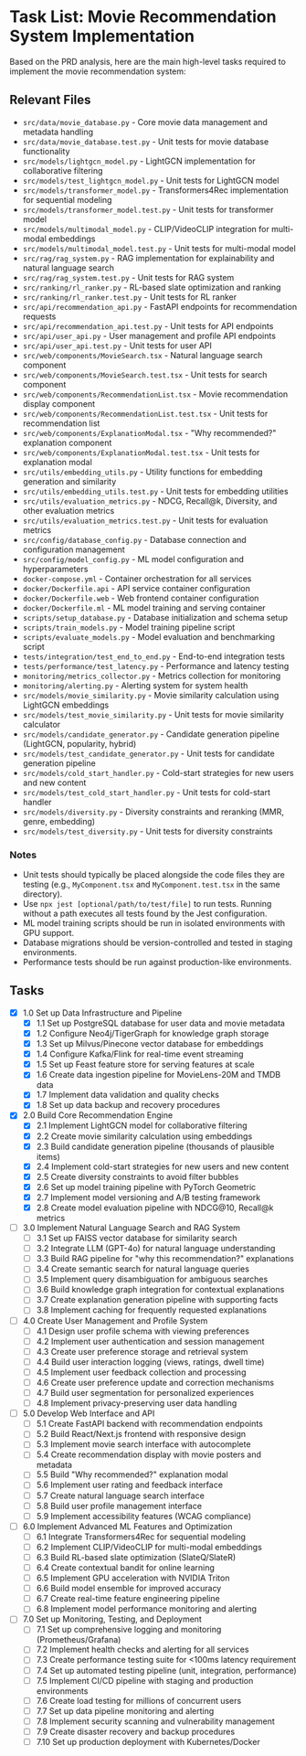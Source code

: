 # Task List: Movie Recommendation System Implementation

Based on the PRD analysis, here are the main high-level tasks required to implement the movie recommendation system:

## Relevant Files

- `src/data/movie_database.py` - Core movie data management and metadata handling
- `src/data/movie_database.test.py` - Unit tests for movie database functionality
- `src/models/lightgcn_model.py` - LightGCN implementation for collaborative filtering
- `src/models/test_lightgcn_model.py` - Unit tests for LightGCN model
- `src/models/transformer_model.py` - Transformers4Rec implementation for sequential modeling
- `src/models/transformer_model.test.py` - Unit tests for transformer model
- `src/models/multimodal_model.py` - CLIP/VideoCLIP integration for multi-modal embeddings
- `src/models/multimodal_model.test.py` - Unit tests for multi-modal model
- `src/rag/rag_system.py` - RAG implementation for explainability and natural language search
- `src/rag/rag_system.test.py` - Unit tests for RAG system
- `src/ranking/rl_ranker.py` - RL-based slate optimization and ranking
- `src/ranking/rl_ranker.test.py` - Unit tests for RL ranker
- `src/api/recommendation_api.py` - FastAPI endpoints for recommendation requests
- `src/api/recommendation_api.test.py` - Unit tests for API endpoints
- `src/api/user_api.py` - User management and profile API endpoints
- `src/api/user_api.test.py` - Unit tests for user API
- `src/web/components/MovieSearch.tsx` - Natural language search component
- `src/web/components/MovieSearch.test.tsx` - Unit tests for search component
- `src/web/components/RecommendationList.tsx` - Movie recommendation display component
- `src/web/components/RecommendationList.test.tsx` - Unit tests for recommendation list
- `src/web/components/ExplanationModal.tsx` - "Why recommended?" explanation component
- `src/web/components/ExplanationModal.test.tsx` - Unit tests for explanation modal
- `src/utils/embedding_utils.py` - Utility functions for embedding generation and similarity
- `src/utils/embedding_utils.test.py` - Unit tests for embedding utilities
- `src/utils/evaluation_metrics.py` - NDCG, Recall@k, Diversity, and other evaluation metrics
- `src/utils/evaluation_metrics.test.py` - Unit tests for evaluation metrics
- `src/config/database_config.py` - Database connection and configuration management
- `src/config/model_config.py` - ML model configuration and hyperparameters
- `docker-compose.yml` - Container orchestration for all services
- `docker/Dockerfile.api` - API service container configuration
- `docker/Dockerfile.web` - Web frontend container configuration
- `docker/Dockerfile.ml` - ML model training and serving container
- `scripts/setup_database.py` - Database initialization and schema setup
- `scripts/train_models.py` - Model training pipeline script
- `scripts/evaluate_models.py` - Model evaluation and benchmarking script
- `tests/integration/test_end_to_end.py` - End-to-end integration tests
- `tests/performance/test_latency.py` - Performance and latency testing
- `monitoring/metrics_collector.py` - Metrics collection for monitoring
- `monitoring/alerting.py` - Alerting system for system health
- `src/models/movie_similarity.py` - Movie similarity calculation using LightGCN embeddings
- `src/models/test_movie_similarity.py` - Unit tests for movie similarity calculator
- `src/models/candidate_generator.py` - Candidate generation pipeline (LightGCN, popularity, hybrid)
- `src/models/test_candidate_generator.py` - Unit tests for candidate generation pipeline
- `src/models/cold_start_handler.py` - Cold-start strategies for new users and new content
- `src/models/test_cold_start_handler.py` - Unit tests for cold-start handler
- `src/models/diversity.py` - Diversity constraints and reranking (MMR, genre, embedding)
- `src/models/test_diversity.py` - Unit tests for diversity constraints

### Notes

- Unit tests should typically be placed alongside the code files they are testing (e.g., `MyComponent.tsx` and `MyComponent.test.tsx` in the same directory).
- Use `npx jest [optional/path/to/test/file]` to run tests. Running without a path executes all tests found by the Jest configuration.
- ML model training scripts should be run in isolated environments with GPU support.
- Database migrations should be version-controlled and tested in staging environments.
- Performance tests should be run against production-like environments.

## Tasks

- [x] 1.0 Set up Data Infrastructure and Pipeline
  - [x] 1.1 Set up PostgreSQL database for user data and movie metadata
  - [x] 1.2 Configure Neo4j/TigerGraph for knowledge graph storage
  - [x] 1.3 Set up Milvus/Pinecone vector database for embeddings
  - [x] 1.4 Configure Kafka/Flink for real-time event streaming
  - [x] 1.5 Set up Feast feature store for serving features at scale
  - [x] 1.6 Create data ingestion pipeline for MovieLens-20M and TMDB data
  - [x] 1.7 Implement data validation and quality checks
  - [x] 1.8 Set up data backup and recovery procedures

- [x] 2.0 Build Core Recommendation Engine
  - [x] 2.1 Implement LightGCN model for collaborative filtering
  - [x] 2.2 Create movie similarity calculation using embeddings
  - [x] 2.3 Build candidate generation pipeline (thousands of plausible items)
  - [x] 2.4 Implement cold-start strategies for new users and new content
  - [x] 2.5 Create diversity constraints to avoid filter bubbles
  - [x] 2.6 Set up model training pipeline with PyTorch Geometric
  - [x] 2.7 Implement model versioning and A/B testing framework
  - [x] 2.8 Create model evaluation pipeline with NDCG@10, Recall@k metrics

- [ ] 3.0 Implement Natural Language Search and RAG System
  - [ ] 3.1 Set up FAISS vector database for similarity search
  - [ ] 3.2 Integrate LLM (GPT-4o) for natural language understanding
  - [ ] 3.3 Build RAG pipeline for "why this recommendation?" explanations
  - [ ] 3.4 Create semantic search for natural language queries
  - [ ] 3.5 Implement query disambiguation for ambiguous searches
  - [ ] 3.6 Build knowledge graph integration for contextual explanations
  - [ ] 3.7 Create explanation generation pipeline with supporting facts
  - [ ] 3.8 Implement caching for frequently requested explanations

- [ ] 4.0 Create User Management and Profile System
  - [ ] 4.1 Design user profile schema with viewing preferences
  - [ ] 4.2 Implement user authentication and session management
  - [ ] 4.3 Create user preference storage and retrieval system
  - [ ] 4.4 Build user interaction logging (views, ratings, dwell time)
  - [ ] 4.5 Implement user feedback collection and processing
  - [ ] 4.6 Create user preference update and correction mechanisms
  - [ ] 4.7 Build user segmentation for personalized experiences
  - [ ] 4.8 Implement privacy-preserving user data handling

- [ ] 5.0 Develop Web Interface and API
  - [ ] 5.1 Create FastAPI backend with recommendation endpoints
  - [ ] 5.2 Build React/Next.js frontend with responsive design
  - [ ] 5.3 Implement movie search interface with autocomplete
  - [ ] 5.4 Create recommendation display with movie posters and metadata
  - [ ] 5.5 Build "Why recommended?" explanation modal
  - [ ] 5.6 Implement user rating and feedback interface
  - [ ] 5.7 Create natural language search interface
  - [ ] 5.8 Build user profile management interface
  - [ ] 5.9 Implement accessibility features (WCAG compliance)

- [ ] 6.0 Implement Advanced ML Features and Optimization
  - [ ] 6.1 Integrate Transformers4Rec for sequential modeling
  - [ ] 6.2 Implement CLIP/VideoCLIP for multi-modal embeddings
  - [ ] 6.3 Build RL-based slate optimization (SlateQ/SlateR)
  - [ ] 6.4 Create contextual bandit for online learning
  - [ ] 6.5 Implement GPU acceleration with NVIDIA Triton
  - [ ] 6.6 Build model ensemble for improved accuracy
  - [ ] 6.7 Create real-time feature engineering pipeline
  - [ ] 6.8 Implement model performance monitoring and alerting

- [ ] 7.0 Set up Monitoring, Testing, and Deployment
  - [ ] 7.1 Set up comprehensive logging and monitoring (Prometheus/Grafana)
  - [ ] 7.2 Implement health checks and alerting for all services
  - [ ] 7.3 Create performance testing suite for <100ms latency requirement
  - [ ] 7.4 Set up automated testing pipeline (unit, integration, performance)
  - [ ] 7.5 Implement CI/CD pipeline with staging and production environments
  - [ ] 7.6 Create load testing for millions of concurrent users
  - [ ] 7.7 Set up data pipeline monitoring and alerting
  - [ ] 7.8 Implement security scanning and vulnerability management
  - [ ] 7.9 Create disaster recovery and backup procedures
  - [ ] 7.10 Set up production deployment with Kubernetes/Docker 